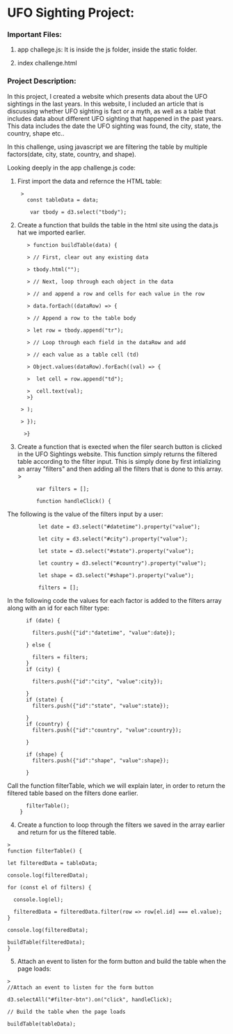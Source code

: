 # UFO Sighting Project:

### Important Files:

1) app challege.js: It is inside the js folder, inside the static folder.

2) index challenge.html

### Project Description:

In this project, I created a website which presents data about the UFO sightings in the last years. In this website, I included an article that is discussing whether UFO sighting is fact or a myth, as well as a table that includes data about different UFO sighting that happened in the past years.  This data includes the date the UFO sighting was found, the city, state, the country, shape etc..  

In this challenge, using javascript we are filtering the table by multiple factors(date, city, state, country, and shape).

Looking deeply in the app challenge.js code:

1) First import the data and refernce the HTML table:
    
        > 
          const tableData = data;

           var tbody = d3.select("tbody");

2) Create a function that builds the table in the html site using the data.js hat we imported earlier.

          > function buildTable(data) { 

          > // First, clear out any existing data

          > tbody.html("");

          > // Next, loop through each object in the data

          > // and append a row and cells for each value in the row

          > data.forEach((dataRow) => {

          > // Append a row to the table body

          > let row = tbody.append("tr");

          > // Loop through each field in the dataRow and add

          > // each value as a table cell (td)

          > Object.values(dataRow).forEach((val) => {

          >  let cell = row.append("td");

          >  cell.text(val);
          >}

        > );

        > });

         >}
     
 3) Create a function that is exected when the filer search button is clicked in the UFO Sightings website.  This function simply returns the filtered table according to the filter input.  This is simply done by first intializing an array "filters" and then adding all the filters that is done to this array.
          > 
              
              var filters = [];

              function handleClick() {

The following is the value of the filters input by a user:

              let date = d3.select("#datetime").property("value");

              let city = d3.select("#city").property("value");

              let state = d3.select("#state").property("value");
              
              let country = d3.select("#country").property("value");
              
              let shape = d3.select("#shape").property("value");
              
              filters = [];

In the following code the values for each factor is added to the filters array along with an id for each filter type:  

          if (date) {
          
            filters.push({"id":"datetime", "value":date});

          } else {
            
            filters = filters;
          }
          if (city) {

            filters.push({"id":"city", "value":city});

          } 
          if (state) {
            filters.push({"id":"state", "value":state});

          } 
          if (country) {
            filters.push({"id":"country", "value":country});

          } 

          if (shape) {
            filters.push({"id":"shape", "value":shape});

          } 

Call the function filterTable, which we will explain later, in order to return the filtered table based on the filters done earlier. 

          filterTable();
        }

  4) Create a function to loop through the filters we saved in the array earlier and return for us the filtered table.
  
    > 
    function filterTable() {
    
    let filteredData = tableData;
    
    console.log(filteredData);
    
    for (const el of filters) {
    
      console.log(el);
      
      filteredData = filteredData.filter(row => row[el.id] === el.value);
    }
    
    console.log(filteredData);
    
    buildTable(filteredData);
    }
  
  5) Attach an event to listen for the form button and build the table when the page loads:
  
    > 
    //Attach an event to listen for the form button
    
    d3.selectAll("#filter-btn").on("click", handleClick);
    
    // Build the table when the page loads
    
    buildTable(tableData);
